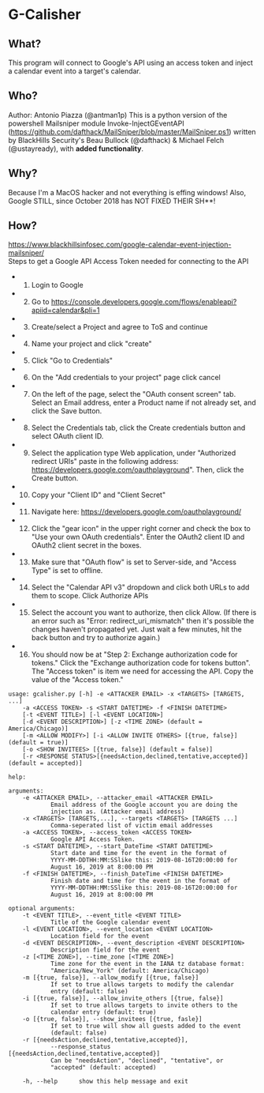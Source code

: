 # G-Calisher
## What?
This program will connect to Google's API using an access token and inject a calendar event into a target's calendar.
## Who?
Author: Antonio Piazza (@antman1p)
This is a python version of the powershell Mailsniper module Invoke-InjectGEventAPI
(https://github.com/dafthack/MailSniper/blob/master/MailSniper.ps1) written by BlackHills Security's 
Beau Bullock (@dafthack) & Michael Felch (@ustayready), with **added functionality**.
## Why?
Because I'm a MacOS hacker and not everything is effing windows!  Also, Google STILL, since October 2018 has NOT FIXED 
THEIR SH**!
## How?
https://www.blackhillsinfosec.com/google-calendar-event-injection-mailsniper/  
Steps to get a Google API Access Token needed for connecting to the API
 - 1. Login to Google
 - 2. Go to https://console.developers.google.com/flows/enableapi?apiid=calendar&pli=1
 - 3. Create/select a Project and agree to ToS and continue
 - 4. Name your project and click "create"
 - 5. Click "Go to Credentials"
 - 6. On the "Add credentials to your project" page click cancel
 - 7. On the left of the page, select the "OAuth consent screen" tab. Select an Email address, enter a Product name if not already set, and click the Save button.
 - 8. Select the Credentials tab, click the Create credentials button and select OAuth client ID.
 - 9. Select the application type Web application, under "Authorized redirect URIs" paste in the following address: https://developers.google.com/oauthplayground". Then, click the Create button.
 - 10. Copy your "Client ID" and "Client Secret"
 - 11. Navigate here: https://developers.google.com/oauthplayground/
 - 12. Click the "gear icon" in the upper right corner and check the box to "Use your own OAuth credentials". Enter the OAuth2 client ID and OAuth2 client secret in the boxes.
 - 13. Make sure that "OAuth flow" is set to Server-side, and "Access Type" is set to offline.
 - 14. Select the "Calendar API v3" dropdown and click both URLs to add them to scope. Click Authorize APIs
 - 15. Select the account you want to authorize, then click Allow. (If there is an error such as "Error: redirect_uri_mismatch" then it's possible the changes haven't propagated yet. Just wait a few minutes, hit the back button and try to authorize again.)
 - 16. You should now be at "Step 2: Exchange authorization code for tokens." Click the "Exchange authorization code for tokens button". The "Access token" is item we need for accessing the API. Copy the value of the "Access token."

  
```
usage: gcalisher.py [-h] -e <ATTACKER EMAIL> -x <TARGETS> [TARGETS, ...]   
	-a <ACCESS TOKEN> -s <START DATETIME> -f <FINISH DATETIME>  
	[-t <EVENT TITLE>] [-l <EVENT LOCATION>]   
	[-d <EVENT DESCRIPTION>] [-z <TIME ZONE> (default = America/Chicago)]   
	[-m <ALLOW MODIFY>] [-i <ALLOW INVITE OTHERS> [{true, false}] (default = true)]   
	[-o <SHOW INVITEES> [{true, false}] (default = false)]   
	[-r <RESPONSE STATUS>[{needsAction,declined,tentative,accepted}] (default = accepted)] 

help:

arguments:
	-e <ATTACKER EMAIL>, --attacker_email <ATTACKER EMAIL>
			Email address of the Google account you are doing the
			injection as. (Attacker email address)
	-x <TARGETS> [TARGETS,...], --targets <TARGETS> [TARGETS ...]
			Comma-seperated list of victim email addresses
	-a <ACCESS TOKEN>, --access_token <ACCESS TOKEN>
			Google API Access Token.
	-s <START DATETIME>, --start_DateTime <START DATETIME>
			Start date and time for the event in the format of
			YYYY-MM-DDTHH:MM:SSlike this: 2019-08-16T20:00:00 for
			August 16, 2019 at 8:00:00 PM
	-f <FINISH DATETIME>, --finish_DateTime <FINISH DATETIME>
			Finish date and time for the event in the format of
			YYYY-MM-DDTHH:MM:SSlike this: 2019-08-16T20:00:00 for
			August 16, 2019 at 8:00:00 PM

optional arguments:
	-t <EVENT TITLE>, --event_title <EVENT TITLE>
			Title of the Google calendar event
	-l <EVENT LOCATION>, --event_location <EVENT LOCATION>
			Location field for the event
	-d <EVENT DESCRIPTION>, --event_description <EVENT DESCRIPTION>
			Description field for the event
	-z [<TIME ZONE>], --time_zone [<TIME ZONE>]
			Time zone for the event in the IANA tz database format:
			"America/New_York" (default: America/Chicago)
	-m [{true, false}], --allow_modify [{true, false}]
			If set to true allows targets to modify the calendar
			entry (default: false)
	-i [{true, false}], --allow_invite_others [{true, false}]
			If set to true allows targets to invite others to the
			calendar entry (default: true)
	-o [{true, false}], --show_invitees [{true, fasle}]
			If set to true will show all guests added to the event
			(default: false)
	-r [{needsAction,declined,tentative,accepted}],
			--response_status [{needsAction,declined,tentative,accepted}]
			Can be "needsAction", "declined", "tentative", or
			"accepted" (default: accepted)

	-h, --help		show this help message and exit

```
